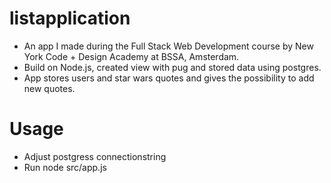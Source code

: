 # listapplication

- An app I made during the Full Stack Web Development course by New York Code + Design Academy at BSSA, Amsterdam.
- Build on Node.js, created view with pug and stored data using postgres. 
- App stores users and star wars quotes and gives the possibility to add new quotes.

# Usage

- Adjust postgress connectionstring
- Run node src/app.js

